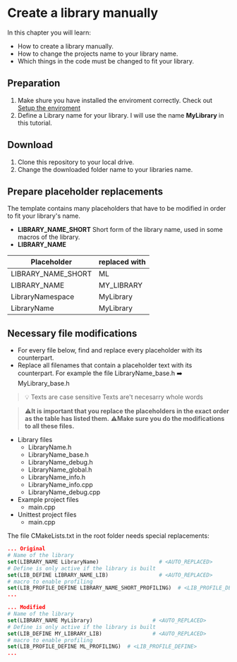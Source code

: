 
# Create a library manually
In this chapter you will learn:
* How to create a library manually.
* How to change the projects name to your library name.
* Which things in the code must be changed to fit your library.

## Preparation
1) Make shure you have installed the enviroment correctly. 
Check out [Setup the enviroment](SetupEnviroment.md) 
2) Define a Library name for your library.
I will use the name **MyLibrary** in this tutorial.


## Download
1) Clone this repository to your local drive.
2) Change the downloaded folder name to your libraries name.

## Prepare placeholder replacements
The template contains many placeholders that have to be modified in order to fit your library's name.

* **LIBRARY_NAME_SHORT**
Short form of the library name, used in some macros of the library.
* **LIBRARY_NAME** 


| Placeholder    | replaced with |
| -------- | ------- |
| LIBRARY_NAME_SHORT    | ML    |
| LIBRARY_NAME | MY_LIBRARY     |
| LibraryNamespace | MyLibrary |
| LibraryName  | MyLibrary    |

## Necessary file modifications
* For every file below, find and replace every placeholder with its counterpart.
* Replace all filenames that contain a placeholder text with its counterpart.
For example the file LibraryName_base.h ➡️ MyLibrary_base.h

>💡 
Texts are case sensitive 
Texts are't necesarry whole words

>⚠️**It is important that you replace the placeholders in the exact order as the table has listed them.**
⚠️**Make sure you do the modifications to all these files.**


* Library files
  * LibraryName.h
  * LibraryName_base.h
  * LibraryName_debug.h
  * LibraryName_global.h
  * LibraryName_info.h
  * LibraryName_info.cpp
  * LibraryName_debug.cpp
* Example project files
  * main.cpp
* Unittest project files
  * main.cpp



The file CMakeLists.txt in the root folder needs special replacements:
``` cmake
... Original
# Name of the library
set(LIBRARY_NAME LibraryName)                   # <AUTO_REPLACED>
# Define is only active if the library is built
set(LIB_DEFINE LIBRARY_NAME_LIB)                # <AUTO_REPLACED>
# macro to enable profiling
set(LIB_PROFILE_DEFINE LIBRARY_NAME_SHORT_PROFILING)  # <LIB_PROFILE_DEFINE>  
...
```
``` cmake
... Modified
# Name of the library
set(LIBRARY_NAME MyLibrary)                   # <AUTO_REPLACED>
# Define is only active if the library is built
set(LIB_DEFINE MY_LIBRARY_LIB)                # <AUTO_REPLACED>
# macro to enable profiling
set(LIB_PROFILE_DEFINE ML_PROFILING)  # <LIB_PROFILE_DEFINE>  
...
```
